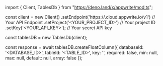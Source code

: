 import { Client, TablesDb } from "https://deno.land/x/appwrite/mod.ts";

const client = new Client()
    .setEndpoint('https://<REGION>.cloud.appwrite.io/v1') // Your API Endpoint
    .setProject('<YOUR_PROJECT_ID>') // Your project ID
    .setKey('<YOUR_API_KEY>'); // Your secret API key

const tablesDB = new TablesDb(client);

const response = await tablesDB.createFloatColumn({
    databaseId: '<DATABASE_ID>',
    tableId: '<TABLE_ID>',
    key: '',
    required: false,
    min: null,
    max: null,
    default: null,
    array: false
});
